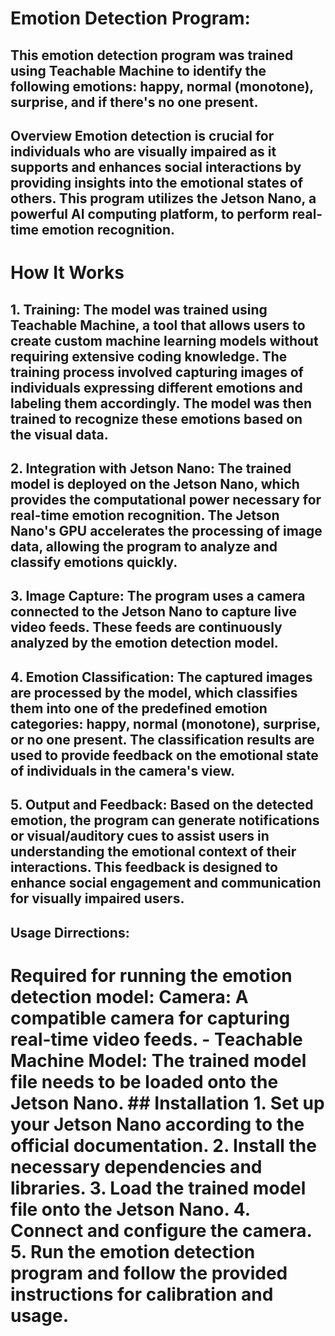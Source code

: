# Emotion Detection Program:

## This emotion detection program was trained using Teachable Machine to identify the following emotions: happy, normal (monotone), surprise, and if there's no one present. 

## Overview Emotion detection is crucial for individuals who are visually impaired as it supports and enhances social interactions by providing insights into the emotional states of others. This program utilizes the Jetson Nano, a powerful AI computing platform, to perform real-time emotion recognition. 

# How It Works 

## 1. **Training**: The model was trained using Teachable Machine, a tool that allows users to create custom machine learning models without requiring extensive coding knowledge. The training process involved capturing images of individuals expressing different emotions and labeling them accordingly. The model was then trained to recognize these emotions based on the visual data. 

## 2. **Integration with Jetson Nano**: The trained model is deployed on the Jetson Nano, which provides the computational power necessary for real-time emotion recognition. The Jetson Nano's GPU accelerates the processing of image data, allowing the program to analyze and classify emotions quickly. 

## 3. **Image Capture**: The program uses a camera connected to the Jetson Nano to capture live video feeds. These feeds are continuously analyzed by the emotion detection model. 

## 4. **Emotion Classification**: The captured images are processed by the model, which classifies them into one of the predefined emotion categories: happy, normal (monotone), surprise, or no one present. The classification results are used to provide feedback on the emotional state of individuals in the camera's view. 

## 5. **Output and Feedback**: Based on the detected emotion, the program can generate notifications or visual/auditory cues to assist users in understanding the emotional context of their interactions. This feedback is designed to enhance social engagement and communication for visually impaired users. 

## Usage Dirrections:

# Required for running the emotion detection model: **Camera**: A compatible camera for capturing real-time video feeds. - **Teachable Machine Model**: The trained model file needs to be loaded onto the Jetson Nano. ## Installation 1. Set up your Jetson Nano according to the official documentation. 2. Install the necessary dependencies and libraries. 3. Load the trained model file onto the Jetson Nano. 4. Connect and configure the camera. 5. Run the emotion detection program and follow the provided instructions for calibration and usage. 
